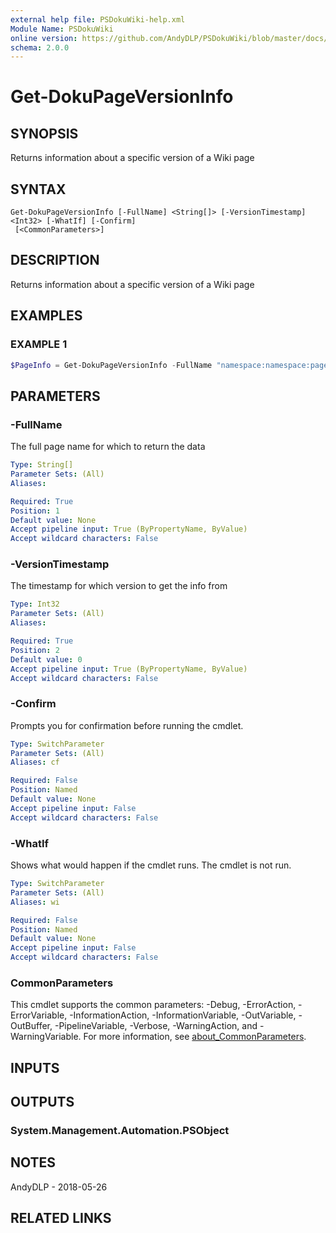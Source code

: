 ```yaml
---
external help file: PSDokuWiki-help.xml
Module Name: PSDokuWiki
online version: https://github.com/AndyDLP/PSDokuWiki/blob/master/docs/Get-DokuPageVersionInfo.md
schema: 2.0.0
---
```


# Get-DokuPageVersionInfo

## SYNOPSIS
Returns information about a specific version of a Wiki page

## SYNTAX

```
Get-DokuPageVersionInfo [-FullName] <String[]> [-VersionTimestamp] <Int32> [-WhatIf] [-Confirm]
 [<CommonParameters>]
```

## DESCRIPTION
Returns information about a specific version of a Wiki page

## EXAMPLES

### EXAMPLE 1
```powershell
$PageInfo = Get-DokuPageVersionInfo -FullName "namespace:namespace:page" -VersionTimestamp 1497464418
```

## PARAMETERS

### -FullName
The full page name for which to return the data

```yaml
Type: String[]
Parameter Sets: (All)
Aliases:

Required: True
Position: 1
Default value: None
Accept pipeline input: True (ByPropertyName, ByValue)
Accept wildcard characters: False
```

### -VersionTimestamp
The timestamp for which version to get the info from

```yaml
Type: Int32
Parameter Sets: (All)
Aliases:

Required: True
Position: 2
Default value: 0
Accept pipeline input: True (ByPropertyName, ByValue)
Accept wildcard characters: False
```

### -Confirm
Prompts you for confirmation before running the cmdlet.

```yaml
Type: SwitchParameter
Parameter Sets: (All)
Aliases: cf

Required: False
Position: Named
Default value: None
Accept pipeline input: False
Accept wildcard characters: False
```

### -WhatIf
Shows what would happen if the cmdlet runs. The cmdlet is not run.

```yaml
Type: SwitchParameter
Parameter Sets: (All)
Aliases: wi

Required: False
Position: Named
Default value: None
Accept pipeline input: False
Accept wildcard characters: False
```

### CommonParameters
This cmdlet supports the common parameters: -Debug, -ErrorAction, -ErrorVariable, -InformationAction, -InformationVariable, -OutVariable, -OutBuffer, -PipelineVariable, -Verbose, -WarningAction, and -WarningVariable. For more information, see [about_CommonParameters](http://go.microsoft.com/fwlink/?LinkID=113216).

## INPUTS

## OUTPUTS

### System.Management.Automation.PSObject
## NOTES
AndyDLP - 2018-05-26

## RELATED LINKS
